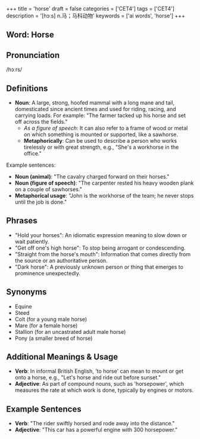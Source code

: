 +++
title = 'horse'
draft = false
categories = ['CET4']
tags = ['CET4']
description = '[hɔːs] n.马；马科动物'
keywords = ['ai words', 'horse']
+++

## Word: Horse

## Pronunciation
/hɔːrs/

## Definitions
- **Noun**: A large, strong, hoofed mammal with a long mane and tail, domesticated since ancient times and used for riding, racing, and carrying loads. For example: "The farmer tacked up his horse and set off across the fields."
  - *As a figure of speech*: It can also refer to a frame of wood or metal on which something is mounted or supported, like a sawhorse.
  - **Metaphorically**: Can be used to describe a person who works tirelessly or with great strength, e.g., "She's a workhorse in the office."

Example sentences:
- **Noun (animal)**: "The cavalry charged forward on their horses."
- **Noun (figure of speech)**: "The carpenter rested his heavy wooden plank on a couple of sawhorses."
- **Metaphorical usage**: "John is the workhorse of the team; he never stops until the job is done."

## Phrases
- "Hold your horses": An idiomatic expression meaning to slow down or wait patiently.
- "Get off one's high horse": To stop being arrogant or condescending.
- "Straight from the horse's mouth": Information that comes directly from the source or an authoritative person.
- "Dark horse": A previously unknown person or thing that emerges to prominence unexpectedly.

## Synonyms
- Equine
- Steed
- Colt (for a young male horse)
- Mare (for a female horse)
- Stallion (for an uncastrated adult male horse)
- Pony (a smaller breed of horse)
  
## Additional Meanings & Usage
- **Verb**: In informal British English, 'to horse' can mean to mount or get onto a horse, e.g., "Let's horse and ride out before sunset."
- **Adjective**: As part of compound nouns, such as 'horsepower', which measures the rate at which work is done, typically by engines or motors. 

## Example Sentences
- **Verb**: "The rider swiftly horsed and rode away into the distance."
- **Adjective**: "This car has a powerful engine with 300 horsepower."
